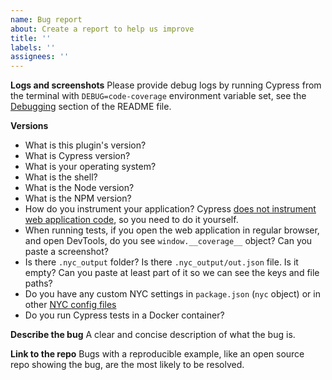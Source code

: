 ```yaml
---
name: Bug report
about: Create a report to help us improve
title: ''
labels: ''
assignees: ''
---
```


**Logs and screenshots**
Please provide debug logs by running Cypress from the terminal with `DEBUG=code-coverage` environment variable set, see the [Debugging](https://github.com/cypress-io/code-coverage#debugging) section of the README file.

**Versions**

- What is this plugin's version?
- What is Cypress version?
- What is your operating system?
- What is the shell?
- What is the Node version?
- What is the NPM version?
- How do you instrument your application? Cypress [does not instrument web application code](https://github.com/cypress-io/code-coverage#instrument-your-application), so you need to do it yourself.
- When running tests, if you open the web application in regular browser, and open DevTools, do you see `window.__coverage__` object? Can you paste a screenshot?
- Is there `.nyc_output` folder? Is there `.nyc_output/out.json` file. Is it empty? Can you paste at least part of it so we can see the keys and file paths?
- Do you have any custom NYC settings in `package.json` (`nyc` object) or in other [NYC config files](https://github.com/istanbuljs/nyc#configuration-files)
- Do you run Cypress tests in a Docker container?

**Describe the bug**
A clear and concise description of what the bug is.

**Link to the repo**
Bugs with a reproducible example, like an open source repo showing the bug, are the most likely to be resolved.
